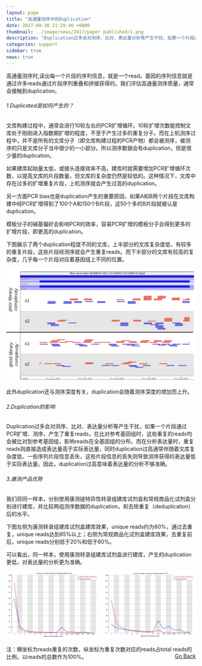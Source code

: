 ```yaml
---
layout: page
title: "高通量测序中的Duplication"
date: 2017-09-30 21:29:40 +0800
thumbnail: ../image/news/2017/paper published/1.png
description: "Duplication过多会对测序、比对、表达量分析等产生干扰，如果一个片段通过PCR扩增、测序，产生了重复reads，在比对参考基因组时，这些重复的reads均会被比对到参考基因组，影响reads在全基因组的分布。而在分析表达量时，重复reads则直接造成表达量高于实际表达量，同时duplication过高通常伴随着文库复杂度低、一些序列片段信息丢失，这些片段信息的丢失则导致测序获得的表达量低于实际表达量。因此，duplication过高意味着表达量的分析不够准确。"
categories: support
sidebar: true
news: true
---
```


高通量测序时,读出每一个片段的序列信息，就是一个read。基因的序列信息就是通过许多reads通过片段序列重叠和拼接获得的。我们评估高通量测序质量，通常会接触到duplication。

###### 1.Duplicated是如何产生的？
文库构建过程中，通常会进行10轮左右的PCR扩增循环。10轮扩增次数能控制文库处于刚刚进入指数期扩增的程度，不至于产生过多的重复分子。而在上机测序过程中，并不是所有的文库分子（即文库构建过程的PCR产物）都会被测序，被测序的只是文库分子当中很少的一小部分。所以测序数据会有duplication，但是很少量的duplication。

如果建库起始量太低，或接头连接效率不高，建库时就需要增加PCR扩增循环次数，以提高文库的片段数量，但文库的复杂度仍然是较低的。这种情况下，文库中存在过多的扩增重复片段，上机测序就会产生过高的duplication。

另一方面PCR bias也是duplication产生的重要原因，如果A和B两个片段在文库构建中经PCR扩增得到了100个A和150个B片段，这50个多的B片段就被认是duplication。

模板分子的碱基偏好会影响PCR的效率，容易PCR扩增的模板分子会得到更多的扩增片段，即更高的duplication。

下图展示了两个duplication程度不同的文库，上半部分的文库复杂度低，有较多的重复片段，这些片段经测序就会产生重复reads。而下半部分的文库有较高的复杂度，几乎每一个片段对应着基因组上不同的位置。
  <p style="text-align: center;"><img class="fig50" src="/image/news/2017/2017-09-30/1.png"></p>

此外duplication还与测序深度有关，duplication会随着测序深度的增加而上升。

###### 2.Duplication的影响
Duplication过多会对测序、比对、表达量分析等产生干扰，如果一个片段通过PCR扩增、测序，产生了重复reads，在比对参考基因组时，这些重复的reads均会被比对到参考基因组，影响reads在全基因组的分布。而在分析表达量时，重复reads则直接造成表达量高于实际表达量，同时duplication过高通常伴随着文库复杂度低、一些序列片段信息丢失，这些片段信息的丢失则导致测序获得的表达量低于实际表达量。因此，duplication过高意味着表达量的分析不够准确。

###### 3.康测产品优势
我们将同一样本，分别使用康测链特异性转录组建库试剂盒和常规商品化试剂盒分别进行建库，并比较两组测序数据的duplication，和去除重复（deduplication）后的水平。

下图左侧为康测转录组建库试剂盒建库效果，unique reads约为60%，通过去重复，unique reads达到85%以上；右侧为常规商品化试剂盒建库效果，去重复前后，unique reads分别低于20%和低于60%。

可以看出，同一样本，使用康测转录组建库试剂盒进行建库，产生的duplication更低，对表达量的分析更为准确。
   <p style="text-align: center;"><img class="fig50" src="/image/news/2017/2017-09-30/2.png"></p>
注：横坐标为reads重复的次数，纵坐标为重复次数对应的reads占total reads的比例，以reads的总数作为100%。



<div style="float: right;"><a href="/{{ page.categories }}">Go Back</a></div>
